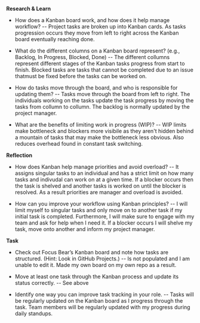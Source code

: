 **Research & Learn**

- How does a Kanban board work, and how does it help manage workflow?
-- Project tasks are broken up into Kanban cards. As tasks progression occurs they move from left to right across the Kanban board eventually reaching done. 

- What do the different columns on a Kanban board represent? (e.g., Backlog, In Progress, Blocked, Done)
-- The different collumns represent different stages of the Kanban tasks progress from start to finish. Blocked tasks are tasks that cannot be completed due to an issue thatmust be fixed before the tasks can be worked on.

- How do tasks move through the board, and who is responsible for updating them?
-- Tasks move through the board from left to right. The individuals working on the tasks update the task progress by moving the tasks from collumn to collumn. The backlog is normally updated by the project manager. 

- What are the benefits of limiting work in progress (WIP)?
-- WIP limits make bottleneck and blockers more visibile as they aren't hidden behind a mountain of tasks that may make the bottleneck less obvious. Also reduces overhead found in constant task switching. 


**Reflection**

- How does Kanban help manage priorities and avoid overload?
-- It assigns singular tasks to an individual and has a strict limit on how many tasks and indivudal can work on at a given time. If a blocker occurs then the task is shelved and another tasks is worked on until the blocker is resolved. As a result priorities are manager and overload is avoided.

- How can you improve your workflow using Kanban principles?
--  I will limit myself to singular tasks and only move on to another task if my initial task is completed. Furthermore, I will make sure to engage with my team and ask for help when I need it. If a blocker occurs I will shelve my task, move onto another and inform my project manager. 

**Task**

- Check out Focus Bear’s Kanban board and note how tasks are structured. (Hint: Look in GitHub Projects.)
-- Is not populated and I am unable to edit it. Made my own board on my own repo as a result. 


- Move at least one task through the Kanban process and update its status correctly.
-- See above


- Identify one way you can improve task tracking in your role.
-- Tasks will be regularly updated on the Kanban board as I progress through the task. Team members will be regularly updated with my progress during daily standups.